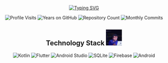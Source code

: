 <div align="center">

  [![Typing SVG](https://readme-typing-svg.demolab.com?font=Fira+Code&size=30&pause=1000&center=true&random=false&width=650&lines=Hello!+I'm+Rangga;An+aspiring+Mobile+Developer+%F0%9F%98%80;Have+a+great+time+on+my+page!+%F0%9F%8D%BB)](https://git.io/typing-svg)

  ![Profile Visits](https://badges.pufler.dev/visits/ranggarahman/ranggarahman)
  ![Years on GitHub](https://badges.pufler.dev/years/ranggarahman)
  ![Repository Count](https://badges.pufler.dev/repos/ranggarahman)
  ![Monthly Commits](https://badges.pufler.dev/commits/monthly/ranggarahman)

  <h2 align="center">Technology Stack <img src="devgif.gif" width="50"></h2>
  
  ![Kotlin](https://img.shields.io/badge/kotlin-%237F52FF.svg?style=for-the-badge&logo=kotlin&logoColor=white)
  ![Flutter](https://img.shields.io/badge/Flutter-%2302569B.svg?style=for-the-badge&logo=Flutter&logoColor=white)
  ![Android Studio](https://img.shields.io/badge/Android%20Studio-3DDC84.svg?style=for-the-badge&logo=android-studio&logoColor=white)
  ![SQLite](https://img.shields.io/badge/sqlite-%2307405e.svg?style=for-the-badge&logo=sqlite&logoColor=white)
  ![Firebase](https://img.shields.io/badge/firebase-%23039BE5.svg?style=for-the-badge&logo=firebase)
  ![Android](https://img.shields.io/badge/Android-3DDC84?style=for-the-badge&logo=android&logoColor=white)
  

</div>


<!--
**ranggarahman/ranggarahman** is a ✨ _special_ ✨ repository because its `README.md` (this file) appears on your GitHub profile.

Here are some ideas to get you started:

- 🔭 I’m currently working on ...
- 🌱 I’m currently learning ...
- 👯 I’m looking to collaborate on ...
- 🤔 I’m looking for help with ...
- 💬 Ask me about ...
- 📫 How to reach me: ...
- 😄 Pronouns: ...
- ⚡ Fun fact: ...
-->
